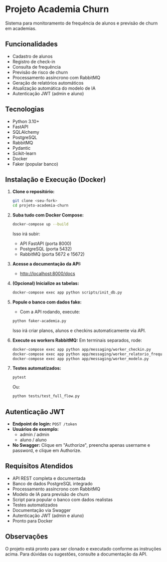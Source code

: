 # Projeto Academia Churn

Sistema para monitoramento de frequência de alunos e previsão de churn em academias.

## Funcionalidades
- Cadastro de alunos
- Registro de check-in
- Consulta de frequência
- Previsão de risco de churn
- Processamento assíncrono com RabbitMQ
- Geração de relatórios automáticos
- Atualização automática do modelo de IA
- Autenticação JWT (admin e aluno)

## Tecnologias
- Python 3.10+
- FastAPI
- SQLAlchemy
- PostgreSQL
- RabbitMQ
- Pydantic
- Scikit-learn
- Docker
- Faker (popular banco)

## Instalação e Execução (Docker)

1. **Clone o repositório:**
   ```bash
   git clone <seu-fork>
   cd projeto-academia-churn
   ```
2. **Suba tudo com Docker Compose:**
   ```bash
   docker-compose up --build
   ```
   Isso irá subir:
   - API FastAPI (porta 8000)
   - PostgreSQL (porta 5432)
   - RabbitMQ (porta 5672 e 15672)

3. **Acesse a documentação da API:**
   - [http://localhost:8000/docs](http://localhost:8000/docs)

4. **(Opcional) Inicialize as tabelas:**
   ```bash
   docker-compose exec app python scripts/init_db.py
   ```

5. **Popule o banco com dados fake:**
   - Com a API rodando, execute:
   ```bash
   python faker-academia.py
   ```
   Isso irá criar planos, alunos e checkins automaticamente via API.

6. **Execute os workers RabbitMQ:**
   Em terminais separados, rode:
   ```bash
   docker-compose exec app python app/messaging/worker_checkin.py
   docker-compose exec app python app/messaging/worker_relatorio_frequencia.py
   docker-compose exec app python app/messaging/worker_modelo.py
   ```

7. **Testes automatizados:**
   ```bash
   pytest
   ```
   Ou:
   ```bash
   python tests/test_full_flow.py
   ```

## Autenticação JWT
- **Endpoint de login:** `POST /token`
- **Usuários de exemplo:**
  - admin / admin
  - aluno / aluno
- **No Swagger:** Clique em "Authorize", preencha apenas username e password, e clique em Authorize.

## Requisitos Atendidos

- API REST completa e documentada
- Banco de dados PostgreSQL integrado
- Processamento assíncrono com RabbitMQ
- Modelo de IA para previsão de churn
- Script para popular o banco com dados realistas
- Testes automatizados
- Documentação via Swagger
- Autenticação JWT (admin e aluno)
- Pronto para Docker

## Observações

O projeto está pronto para ser clonado e executado conforme as instruções acima.
Para dúvidas ou sugestões, consulte a documentação da API.
